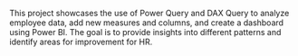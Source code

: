 This project showcases the use of Power Query and DAX Query to analyze employee data, 
add new measures and columns, and create a dashboard using Power BI. The goal is to provide insights into different patterns and 
identify areas for improvement for HR.
